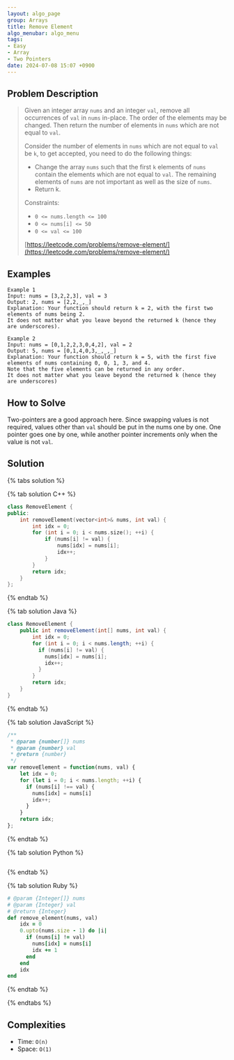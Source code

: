 ```yaml
---
layout: algo_page
group: Arrays
title: Remove Element
algo_menubar: algo_menu
tags:
- Easy
- Array
- Two Pointers
date: 2024-07-08 15:07 +0900
---
```

## Problem Description
> Given an integer array `nums` and an integer `val`, remove all occurrences of `val` in `nums` in-place. The order
> of the elements may be changed. Then return the number of elements in `nums` which are not equal to `val`.
>
> Consider the number of elements in `nums` which are not equal to `val` be `k`, to get accepted, you need to
> do the following things:
>
> - Change the array `nums` such that the first `k` elements of `nums` contain the elements
>   which are not equal to `val`. The remaining elements of `nums` are not important as well as the size of `nums`.
> - Return k.
>
> Constraints:
> - `0 <= nums.length <= 100`
> - `0 <= nums[i] <= 50`
> - `0 <= val <= 100`
>
> [https://leetcode.com/problems/remove-element/](https://leetcode.com/problems/remove-element/)

## Examples
```
Example 1
Input: nums = [3,2,2,3], val = 3
Output: 2, nums = [2,2,_,_]
Explanation: Your function should return k = 2, with the first two elements of nums being 2.
It does not matter what you leave beyond the returned k (hence they are underscores).
```

```
Example 2
Input: nums = [0,1,2,2,3,0,4,2], val = 2
Output: 5, nums = [0,1,4,0,3,_,_,_]
Explanation: Your function should return k = 5, with the first five elements of nums containing 0, 0, 1, 3, and 4.
Note that the five elements can be returned in any order.
It does not matter what you leave beyond the returned k (hence they are underscores)
```

## How to Solve

Two-pointers are a good approach here. Since swapping values is not required, values other than `val` should be
put in the nums one by one. One pointer goes one by one, while another pointer increments only when the value
is not `val`.

## Solution

{% tabs solution %}

{% tab solution C++ %}
```cpp
class RemoveElement {
public:
    int removeElement(vector<int>& nums, int val) {
        int idx = 0;
        for (int i = 0; i < nums.size(); ++i) {
            if (nums[i] != val) {
                nums[idx] = nums[i];
                idx++;
            }
        }
        return idx;
    }
};
```
{% endtab %}

{% tab solution Java %}
```java
class RemoveElement {
    public int removeElement(int[] nums, int val) {
        int idx = 0;
        for (int i = 0; i < nums.length; ++i) {
          if (nums[i] != val) {
            nums[idx] = nums[i];
            idx++;
          }
        }
        return idx;
    }
}
```
{% endtab %}

{% tab solution JavaScript %}
```js
/**
 * @param {number[]} nums
 * @param {number} val
 * @return {number}
 */
var removeElement = function(nums, val) {
    let idx = 0;
    for (let i = 0; i < nums.length; ++i) {
      if (nums[i] !== val) {
        nums[idx] = nums[i]
        idx++;
      }
    }
    return idx;
};
```
{% endtab %}

{% tab solution Python %}
```python

```
{% endtab %}

{% tab solution Ruby %}
```ruby
# @param {Integer[]} nums
# @param {Integer} val
# @return {Integer}
def remove_element(nums, val)
    idx = 0
    0.upto(nums.size - 1) do |i|
      if (nums[i] != val)
        nums[idx] = nums[i]
        idx += 1
      end
    end
    idx
end
```
{% endtab %}

{% endtabs %}



## Complexities
- Time: `O(n)`
- Space: `O(1)`
